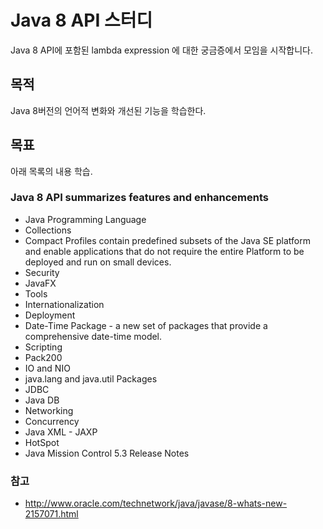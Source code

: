# Java 8 API 스터디

Java 8 API에 포함된 lambda expression 에 대한 궁금증에서 모임을 시작합니다.

## 목적
Java 8버전의 언어적 변화와 개선된 기능을 학습한다.

## 목표
아래 목록의 내용 학습.

### Java 8 API summarizes features and enhancements
- Java Programming Language
- Collections
- Compact Profiles contain predefined subsets of the Java SE platform and enable applications that do not require the entire Platform to be deployed and run on small devices.
- Security
- JavaFX
- Tools
- Internationalization
- Deployment
- Date-Time Package - a new set of packages that provide a comprehensive date-time model.
- Scripting
- Pack200
- IO and NIO
- java.lang and java.util Packages
- JDBC
- Java DB
- Networking
- Concurrency
- Java XML - JAXP
- HotSpot
- Java Mission Control 5.3 Release Notes

### 참고
* http://www.oracle.com/technetwork/java/javase/8-whats-new-2157071.html
